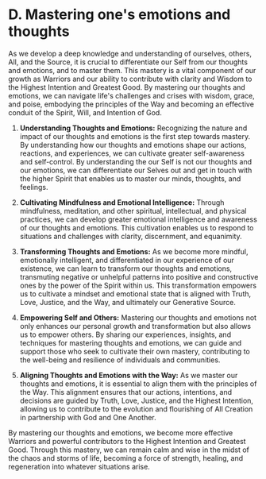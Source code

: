 # D. Mastering one's emotions and thoughts

As we develop a deep knowledge and understanding of ourselves, others, All, and the Source, it is crucial to differentiate our Self from our thoughts and emotions, and to master them. This mastery is a vital component of our growth as Warriors and our ability to contribute with clarity and Wisdom to the Highest Intention and Greatest Good. By mastering our thoughts and emotions, we can navigate life's challenges and crises with wisdom, grace, and poise, embodying the principles of the Way and becoming an effective conduit of the Spirit, Will, and Intention of God. 

1.  **Understanding Thoughts and Emotions:** Recognizing the nature and impact of our thoughts and emotions is the first step towards mastery. By understanding how our thoughts and emotions shape our actions, reactions, and experiences, we can cultivate greater self-awareness and self-control. By understanding the our Self is not our thoughts and our emotions, we can differentiate our Selves out and get in touch with the higher Spirit that enables us to master our minds, thoughts, and feelings.  
    
2.  **Cultivating Mindfulness and Emotional Intelligence:** Through mindfulness, meditation, and other spiritual, intellectual, and physical practices, we can develop greater emotional intelligence and awareness of our thoughts and emotions. This cultivation enables us to respond to situations and challenges with clarity, discernment, and equanimity.
    
3.  **Transforming Thoughts and Emotions:** As we become more mindful, emotionally intelligent, and differentiated in our experience of our existence, we can learn to transform our thoughts and emotions, transmuting negative or unhelpful patterns into positive and constructive ones by the power of the Spirit within us. This transformation empowers us to cultivate a mindset and emotional state that is aligned with Truth, Love, Justice, and the Way, and ultimately our Generative Source.
    
4.  **Empowering Self and Others:** Mastering our thoughts and emotions not only enhances our personal growth and transformation but also allows us to empower others. By sharing our experiences, insights, and techniques for mastering thoughts and emotions, we can guide and support those who seek to cultivate their own mastery, contributing to the well-being and resilience of individuals and communities.
    
5.  **Aligning Thoughts and Emotions with the Way:** As we master our thoughts and emotions, it is essential to align them with the principles of the Way. This alignment ensures that our actions, intentions, and decisions are guided by Truth, Love, Justice, and the Highest Intention, allowing us to contribute to the evolution and flourishing of All Creation in partnership with God and One Another. 
    

By mastering our thoughts and emotions, we become more effective Warriors and powerful contributors to the Highest Intention and Greatest Good. Through this mastery, we can remain calm and wise in the midst of the chaos and storms of life, becoming a force of strength, healing, and regeneration into whatever situations arise. 